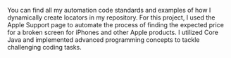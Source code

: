 You can find all my automation code standards and examples of how I dynamically create locators in my repository.
For this project, I used the Apple Support page to automate the process of finding the expected price for a broken screen for iPhones and other Apple products.
I utilized Core Java and implemented advanced programming concepts to tackle challenging coding tasks.
